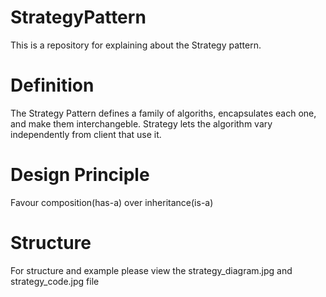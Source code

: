 # StrategyPattern
This is a repository for explaining about the Strategy pattern.

# Definition
The Strategy Pattern defines a family of algoriths, encapsulates each one, and make them interchangeble. 
Strategy lets the algorithm vary independently from client that use it.

# Design Principle
Favour composition(has-a) over inheritance(is-a)

# Structure
For structure and example please view the strategy_diagram.jpg and strategy_code.jpg file
